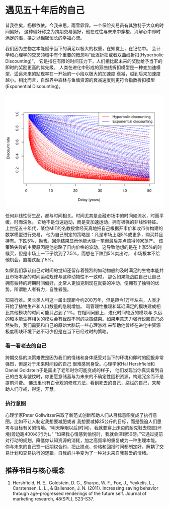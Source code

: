 # 遇见五十年后的自己

昔我往矣，杨柳依依。今我来思，雨雪霏霏。一个保险交易员有其独特于大众的时间偏好，
这种偏好称之为跨期交易偏好，他在过往与未来中穿梭，消解心中即时满足的渴，换之以绵密恒长的幸福心流。

我们因为生物之本能赋予当下的满足以极大的权重，在知觉上，在记忆中。
会计学和心理学的交叉领域中有个重要的概念叫“延迟折扣或者双曲线折扣(Hyperbolic Discounting)”，
它是指在有限的时间压力下，人们相比起未来的奖励给予当下的即时的奖励更高的优先级。
人类在进化中形成的双曲线折扣模型是一种变加速模型，遥远未来的贴现率在一开始的一小段以极大的加速度
衰减，越到后来加速度越小。相比而言，自然界中森林与鱼塘资源的衰减速度则更符合指数折扣模型(Exponential
Discounting)。

<img src="6006-chapter06_files/figure-html/unnamed-chunk-1-1.png" width="672" />

任何非线性衍生品，都与时间相关。时间尤其是金融市场中的时间如流水，时而平缓，时而湍急。
它绝不是匀速运动，而是变加速运动，拥有极强的非线性特征。上世纪五十年代，某位MIT的名教授曾经天真地把自己根据开市价和收市价构建的数学模型进行交易，
他为自己制定的策略是：凡是市场上涨5%或更多，购买并且持有。下跌5%，抛售。回测结果显示他能大赚一笔但最后差点赔得倾家荡产。
该策略失败的主要原因是他忽略了日内价格的波动，这导致他想的是在上涨5%的时候买，但是市场上一下子跳到了7.5%，而想在下跌到5%卖出时，
市场根本不给他机会，直接跌超了5%。

如果我们承认自己对时间的觉知还留存着强烈的如动物般的及时满足的生物本能并且市场本身的时间运动规律与这种动物性不一致时，
那么如果能战胜自己让自己拥有独特的跨期时间偏好，比常人更加克制现在就要的冲动，便拥有了独特的优势。所谓胜人者有力，自胜者强。

知易行难。灵长类人科这一属出现距今约200万年，但是距今1万年左右，人类才开始了植物生产和人口数量的急剧增加。
司管理性推理和延迟满足的模块建成相比其他模块的时间可能只占到了1%。在相同问题上，进化时间较近的模块与
久远的和本能生存相关的模块会有截然不同的决策结果。如果用意志力强行说服自己必然失败，我们需要和自己的原始大脑玩一些心理游戏
来帮助他曾经在进化中资源极度稀缺环境下必不可少但是在当下已经过时的策略。

### 看一看老去的自己
跨期交易的决策难做是因为我们的情绪和身体感受对当下的环境和即时的回报非常强烈，但是对于未来时间段的自己
很难感同身受。心理学家Hal Hershfield和Daniel Goldstein于是画出了老年时你可能变成的样子，
他们发现当你真实看到自己的白发与皱纹时，你更愿意储蓄与为未来的不确定性囤积资源，构建冗余而不是提前消费。
佛法里也有白骨观的修炼方法，看到死去的自己，腐烂的自己，来帮助人们守戒，得定，开慧。

### 执行意图
心理学家Peter Gollwitzer采取了新范式创新帮助人们从目标意图变成了执行意图。比如不让人制定我想要减肥或者
我想要减掉25公斤的目标，而是强迫人们思考与目标有关的情境。“明天睁眼以后(时间)，我就要穿上床边的耐克鞋去校园(环境)旁边跑400米(行为)。”
“如果我心情感到愉悦时，我就会深蹲50磅。”它通过提前对行动的规划，降低你认知资源的消耗，加之高频率的重复成为一种生理本能。
你与未来的自己签一纸期权合约，把止损点、价格和回报时间都制定好，解耦了交易计划和交易执行的逻辑。自我的斗争变为了一种对未来自我慈爱的情绪。

## 推荐书目与核心概念
1. Hershfield, H. E., Goldstein, D. G., Sharpe, W. F., Fox, J., Yeykelis, L., Carstensen, L. L., & Bailenson, J. N. (2011). Increasing saving behavior through age-progressed renderings of the future self. Journal of marketing research, 48(SPL), S23-S37.


